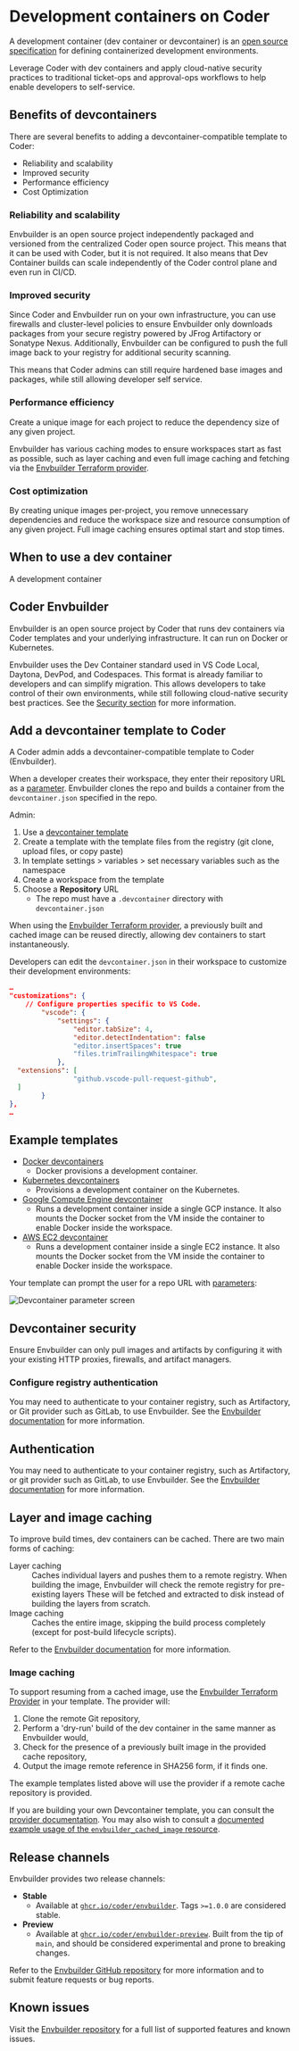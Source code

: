 # Development containers on Coder

A development container (dev container or devcontainer) is an
[open source specification](https://containers.dev/implementors/spec/) for
defining containerized development environments.

Leverage Coder with dev containers and apply cloud-native security practices to
traditional ticket-ops and approval-ops workflows to help enable developers to
self-service.

## Benefits of devcontainers

There are several benefits to adding a devcontainer-compatible template to
Coder:

- Reliability and scalability
- Improved security
- Performance efficiency
- Cost Optimization

### Reliability and scalability

Envbuilder is an open source project independently packaged and versioned from
the centralized Coder open source project. This means that it can be used with
Coder, but it is not required. It also means that Dev Container builds can scale
independently of the Coder control plane and even run in CI/CD.

### Improved security

Since Coder and Envbuilder run on your own infrastructure, you can use firewalls
and cluster-level policies to ensure Envbuilder only downloads packages from
your secure registry powered by JFrog Artifactory or Sonatype Nexus.
Additionally, Envbuilder can be configured to push the full image back to your
registry for additional security scanning.

This means that Coder admins can still require hardened base images and
packages, while still allowing developer self service.

### Performance efficiency

Create a unique image for each project to reduce the dependency size of any
given project.

Envbuilder has various caching modes to ensure workspaces start as fast as
possible, such as layer caching and even full image caching and fetching via the
[Envbuilder Terraform provider](https://registry.terraform.io/providers/coder/envbuilder/latest/docs).

### Cost optimization

By creating unique images per-project, you remove unnecessary dependencies and
reduce the workspace size and resource consumption of any given project. Full
image caching ensures optimal start and stop times.

## When to use a dev container

A development container 

## Coder Envbuilder

Envbuilder is an open source project by Coder that runs dev containers via Coder
templates and your underlying infrastructure. It can run on Docker or
Kubernetes.

Envbuilder uses the Dev Container standard used in VS Code Local, Daytona,
DevPod, and Codespaces. This format is already familiar to developers and can
simplify migration. This allows developers to take control of their own
environments, while still following cloud-native security best practices. See
the [Security section](#devcontainer-security) for more information.

## Add a devcontainer template to Coder

A Coder admin adds a devcontainer-compatible template to Coder (Envbuilder).

When a developer creates their workspace, they enter their repository URL as a
[parameter](../extending-templates/parameters.md). Envbuilder clones the repo
and builds a container from the `devcontainer.json` specified in the repo.

Admin:

1. Use a [devcontainer template](https://registry.coder.com/templates)
1. Create a template with the template files from the registry (git clone,
   upload files, or copy paste)
1. In template settings > variables > set necessary variables such as the
   namespace
1. Create a workspace from the template
1. Choose a **Repository** URL
   - The repo must have a `.devcontainer` directory with `devcontainer.json`

When using the
[Envbuilder Terraform provider](https://github.com/coder/terraform-provider-envbuilder),
a previously built and cached image can be reused directly, allowing dev
containers to start instantaneously.

Developers can edit the `devcontainer.json` in their workspace to customize
their development environments:

```json
…
"customizations": {
    // Configure properties specific to VS Code.
        "vscode": {
            "settings": {
                "editor.tabSize": 4,
                "editor.detectIndentation": false
                "editor.insertSpaces": true
                "files.trimTrailingWhitespace": true
            },
  "extensions": [
                "github.vscode-pull-request-github",
  ]
        }
},
…
```

## Example templates

- [Docker devcontainers](https://github.com/coder/coder/tree/main/examples/templates/devcontainer-docker)
  - Docker provisions a development container.
- [Kubernetes devcontainers](https://github.com/coder/coder/tree/main/examples/templates/devcontainer-kubernetes)
  - Provisions a development container on the Kubernetes.
- [Google Compute Engine devcontainer](https://github.com/coder/coder/tree/main/examples/templates/gcp-devcontainer)
  - Runs a development container inside a single GCP instance. It also mounts
    the Docker socket from the VM inside the container to enable Docker inside
    the workspace.
- [AWS EC2 devcontainer](https://github.com/coder/coder/tree/main/examples/templates/aws-devcontainer)
  - Runs a development container inside a single EC2 instance. It also mounts
    the Docker socket from the VM inside the container to enable Docker inside
    the workspace.

Your template can prompt the user for a repo URL with
[parameters](../extending-templates/parameters.md):

![Devcontainer parameter screen](../../../images/templates/devcontainers.png)

## Devcontainer security

Ensure Envbuilder can only pull images and artifacts by configuring it with your
existing HTTP proxies, firewalls, and artifact managers.

### Configure registry authentication

You may need to authenticate to your container registry, such as Artifactory, or
Git provider such as GitLab, to use Envbuilder. See the
[Envbuilder documentation](https://github.com/coder/envbuilder/blob/main/docs/container-registry-auth.md)
for more information.

## Authentication

You may need to authenticate to your container registry, such as Artifactory, or
git provider such as GitLab, to use Envbuilder. See the
[Envbuilder documentation](https://github.com/coder/envbuilder/blob/main/docs/container-registry-auth.md)
for more information.

## Layer and image caching

To improve build times, dev containers can be cached. There are two main forms
of caching:

<dl>
  <dt>Layer caching</dt>
	<dd>Caches individual layers and pushes them to a remote registry. When building the image, Envbuilder will check the remote registry for pre-existing layers These will be fetched and extracted to disk instead of building the layers from scratch.</dd>
	<dt>Image caching</dt>
	<dd>Caches the entire image, skipping the build process completely (except for post-build lifecycle scripts).</dd>
</dl>

Refer to the
[Envbuilder documentation](https://github.com/coder/envbuilder/blob/main/docs/caching.md)
for more information.

### Image caching

To support resuming from a cached image, use the
[Envbuilder Terraform Provider](https://github.com/coder/terraform-provider-envbuilder)
in your template. The provider will:

1. Clone the remote Git repository,
1. Perform a 'dry-run' build of the dev container in the same manner as
   Envbuilder would,
1. Check for the presence of a previously built image in the provided cache
   repository,
1. Output the image remote reference in SHA256 form, if it finds one.

The example templates listed above will use the provider if a remote cache
repository is provided.

If you are building your own Devcontainer template, you can consult the
[provider documentation](https://registry.terraform.io/providers/coder/envbuilder/latest/docs/resources/cached_image).
You may also wish to consult a
[documented example usage of the `envbuilder_cached_image` resource](https://github.com/coder/terraform-provider-envbuilder/blob/main/examples/resources/envbuilder_cached_image/envbuilder_cached_image_resource.tf).

## Release channels

Envbuilder provides two release channels:

- **Stable**
  - Available at
    [`ghcr.io/coder/envbuilder`](https://github.com/coder/envbuilder/pkgs/container/envbuilder).
    Tags `>=1.0.0` are considered stable.
- **Preview**
  - Available at
    [`ghcr.io/coder/envbuilder-preview`](https://github.com/coder/envbuilder/pkgs/container/envbuilder-preview).
    Built from the tip of `main`, and should be considered experimental and
    prone to breaking changes.

Refer to the
[Envbuilder GitHub repository](https://github.com/coder/envbuilder/) for more
information and to submit feature requests or bug reports.

## Known issues

Visit the
[Envbuilder repository](https://github.com/coder/envbuilder/blob/main/docs/devcontainer-spec-support.md)
for a full list of supported features and known issues.
